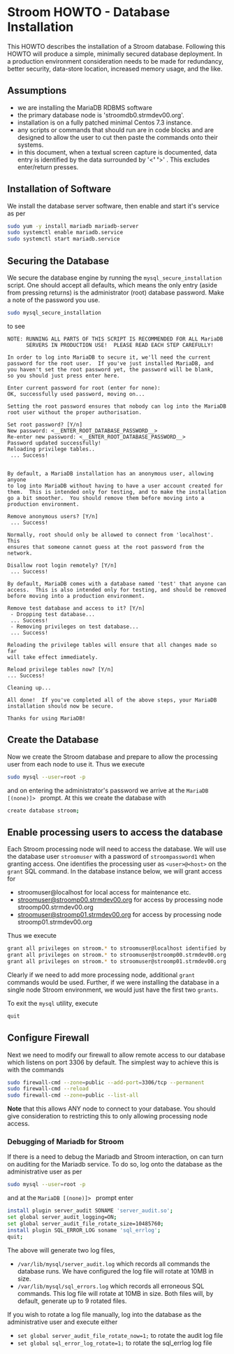# Stroom HOWTO - Database Installation
This HOWTO describes the installation of a Stroom database. Following this HOWTO will produce a simple, minimally secured database deployment.
In a production environment consideration needs to be made for redundancy, better security, data-store location, increased memory usage, and the like.

## Assumptions
- we are installing the MariaDB RDBMS software
- the primary database node is 'stroomdb0.strmdev00.org'.
- installation is on a fully patched minimal Centos 7.3 instance.
- any scripts or commands that should run are in code blocks and are designed to allow the user to cut then paste the commands onto their systems.
- in this document, when a textual screen capture is documented, data entry is identified by the data surrounded by '<__' '__>' . This excludes enter/return presses.

## Installation of Software
We install the database server software, then enable and start it's service as per
```bash
sudo yum -y install mariadb mariadb-server
sudo systemctl enable mariadb.service
sudo systemctl start mariadb.service
```

## Securing the Database
We secure the database engine by running the `mysql_secure_installation` script. One should accept all defaults, which means the
only entry (aside from pressing returns) is the administrator (root) database password. Make a note of the password you use.

```bash
sudo mysql_secure_installation
```
to see
```
NOTE: RUNNING ALL PARTS OF THIS SCRIPT IS RECOMMENDED FOR ALL MariaDB
      SERVERS IN PRODUCTION USE!  PLEASE READ EACH STEP CAREFULLY!

In order to log into MariaDB to secure it, we'll need the current
password for the root user.  If you've just installed MariaDB, and
you haven't set the root password yet, the password will be blank,
so you should just press enter here.

Enter current password for root (enter for none): 
OK, successfully used password, moving on...

Setting the root password ensures that nobody can log into the MariaDB
root user without the proper authorisation.

Set root password? [Y/n] 
New password: <__ENTER_ROOT_DATABASE_PASSWORD__>
Re-enter new password: <__ENTER_ROOT_DATABASE_PASSWORD__>
Password updated successfully!
Reloading privilege tables..
 ... Success!


By default, a MariaDB installation has an anonymous user, allowing anyone
to log into MariaDB without having to have a user account created for
them.  This is intended only for testing, and to make the installation
go a bit smoother.  You should remove them before moving into a
production environment.

Remove anonymous users? [Y/n] 
 ... Success!

Normally, root should only be allowed to connect from 'localhost'.  This
ensures that someone cannot guess at the root password from the network.

Disallow root login remotely? [Y/n] 
 ... Success!

By default, MariaDB comes with a database named 'test' that anyone can
access.  This is also intended only for testing, and should be removed
before moving into a production environment.

Remove test database and access to it? [Y/n] 
 - Dropping test database...
 ... Success!
 - Removing privileges on test database...
 ... Success!
 
Reloading the privilege tables will ensure that all changes made so far
will take effect immediately.

Reload privilege tables now? [Y/n] 
... Success!

Cleaning up...

All done!  If you've completed all of the above steps, your MariaDB
installation should now be secure.

Thanks for using MariaDB!
```

## Create the Database
Now we create the Stroom database and prepare to allow the processing user from each node to use it. Thus we execute
```bash
sudo mysql --user=root -p
```

and on entering the administrator's password we arrive at the `MariaDB [(none)]> ` prompt.
At this we create the database with
```bash
create database stroom;
```

## Enable processing users to access the database
Each Stroom processing node will need to access the database. We will use the database user `stroomuser` with a password
of `stroompassword1` when granting access. One identifies the processing user as `<user>@<host>` on the `grant`
SQL command. In the database instance below, we will grant access for
- stroomuser@localhost for local access for maintenance etc.
- stroomuser@stroomp00.strmdev00.org for access by processing node stroomp00.strmdev00.org
- stroomuser@stroomp01.strmdev00.org for access by processing node stroomp01.strmdev00.org

Thus we execute
```bash
grant all privileges on stroom.* to stroomuser@localhost identified by 'stroompassword1';
grant all privileges on stroom.* to stroomuser@stroomp00.strmdev00.org identified by 'stroompassword1';
grant all privileges on stroom.* to stroomuser@stroomp01.strmdev00.org identified by 'stroompassword1';
```
Clearly if we need to add more processing node, additional `grant` commands would be used. Further, if we were installing the database in a single node Stroom environment, we would just have the first two `grants`.

To exit the `mysql` utility, execute
```bash
quit
```

## Configure Firewall
Next we need to modify our firewall to allow remote access to our database which listens on port 3306 by default.
The simplest way to achieve this is with the commands
```bash
sudo firewall-cmd --zone=public --add-port=3306/tcp --permanent
sudo firewall-cmd --reload
sudo firewall-cmd --zone=public --list-all
```
__Note__ that this allows ANY node to connect to your database. You should give consideration to restricting this to only allowing processing node access.

### Debugging of Mariadb for Stroom
If there is a need to debug the Mariadb and Stroom interaction, on can turn on auditing for the Mariadb service.
To do so, log onto the database as the administrative user as per
```bash
sudo mysql --user=root -p
```
and at the `MariaDB [(none)]> ` prompt enter

```bash
install plugin server_audit SONAME 'server_audit.so';
set global server_audit_logging=ON;
set global server_audit_file_rotate_size=10485760;
install plugin SQL_ERROR_LOG soname 'sql_errlog';
quit;
```

The above will generate two log files, 
- `/var/lib/mysql/server_audit.log` which records all commands the database runs. We have configured the log file will rotate at 10MB in size.
- `/var/lib/mysql/sql_errors.log` which records all erroneous SQL commands. This log file will rotate at 10MB in size.
Both files will, by default, generate up to 9 rotated files.

If you wish to rotate a log file manually, log into the database as the administrative user and execute either
- `set global server_audit_file_rotate_now=1;` to rotate the audit log file
- `set global sql_error_log_rotate=1;` to rotate the sql_errlog log file
